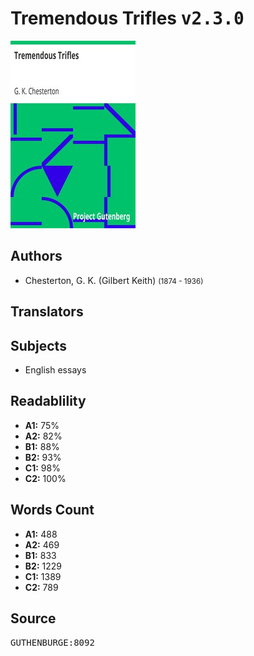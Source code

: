 # Tremendous Trifles <kbd>v2.3.0</kbd>

![](./cover.medium.jpg "")

## Authors


 - Chesterton, G. K. (Gilbert Keith) <small>(1874 - 1936)</small>

## Translators



## Subjects


 - English essays

## Readablility


 - **A1:** 75%
 - **A2:** 82%
 - **B1:** 88%
 - **B2:** 93%
 - **C1:** 98%
 - **C2:** 100%

## Words Count


 - **A1:** 488
 - **A2:** 469
 - **B1:** 833
 - **B2:** 1229
 - **C1:** 1389
 - **C2:** 789

## Source


<kbd>GUTHENBURGE:8092</kbd>
